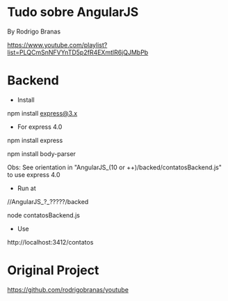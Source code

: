 ﻿# Tudo sobre AngularJS

By Rodrigo Branas

https://www.youtube.com/playlist?list=PLQCmSnNFVYnTD5p2fR4EXmtlR6jQJMbPb


# Backend

- Install

npm install express@3.x

- For express 4.0

npm install express

npm install body-parser

Obs: See orientation in "AngularJS_(10 or ++)/backed/contatosBackend.js" to use express 4.0

- Run at

//AngularJS_?_?????/backed

node contatosBackend.js

- Use

http://localhost:3412/contatos


# Original Project

https://github.com/rodrigobranas/youtube